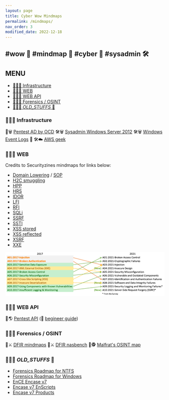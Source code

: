 ```yaml
---
layout: page
title: Cyber Wow Mindmaps
permalink: /mindmaps/
nav_order: 3
modified_date: 2022-12-18
---
```


## <a name='wowmindmapcybersysadmin'></a> #wow 👀 #mindmap 🧠 #cyber 🔫 #sysadmin 🛠️

## <a name='MENU'></a>MENU

<!-- vscode-markdown-toc -->
* [👀🧠🔫 Infrastructure](#Infrastructure)
* [👀🧠🔫 WEB](#WEB)
* [👀🧠🔫 WEB API](#WEBAPI)
* [👀🧠🔫 Forensics / OSINT](#ForensicsOSINT)
* [👀🧠🔫 _OLD_STUFFS_ 🥱](#_OLD_STUFFS_)

<!-- vscode-markdown-toc-config
	numbering=false
	autoSave=true
	/vscode-markdown-toc-config -->
<!-- /vscode-markdown-toc -->

### <a name='Infrastructure'></a>👀🧠🔫 Infrastructure

📕🗑️ [Pentest AD by OCD](https://orange-cyberdefense.github.io/ocd-mindmaps/)
🛠️🗑️️ [Sysadmin Windows Server 2012](https://xmind.app/m/eZ7i/)
🛠️🗑️ [Windows Event Logs](https://github.com/mdecrevoisier/Microsoft-eventlog-mindmap) 📃
🛠️☁️ [AWS geek](https://www.awsgeek.com/)

### <a name='WEB'></a>👀🧠🔫 WEB

Credits to Securityzines mindmaps for links below:

* [Domain Lowering](https://securityzines.com/assets/img/flyers/downloads/DomainLowering.png) / [SOP](https://securityzines.com/assets/img/flyers/downloads/intigriti/sop.png)
* [H2C smuggling](https://securityzines.com/assets/img/flyers/printable/h2c.jpg)
* [HPP](https://securityzines.com/assets/img/flyers/downloads/intigriti/hpp.png)
* [HRS](https://securityzines.com/assets/img/flyers/printable/hrs.jpg)
* [IDOR](https://securityzines.com/assets/img/flyers/printable/idor.jpg)
* [LFI](https://securityzines.com/assets/img/flyers/printable/lfi.jpg)
* [RFI](https://securityzines.com/assets/img/flyers/printable/rfi.jpg)
* [SQLi](https://securityzines.com/assets/img/zines/sqli.jpg)
* [SSRF]()
* [SSTI](https://securityzines.com/assets/img/flyers/printable/ssti.jpg)
* [XSS stored](https://securityzines.com/assets/img/flyers/downloads/intigriti/stored-xss.png)
* [XSS reflected](https://securityzines.com/assets/img/flyers/printable/rxss.png)
* [XSRF](https://securityzines.com/assets/img/zines/csrf.jpg)
* [XXE](https://securityzines.com/assets/img/flyers/downloads/intigriti/xxe.png)

![owasp-top-10-mapping](/assets/images/owasp-top10-mapping.png)

### <a name='WEBAPI'></a>👀🧠🔫 WEB API

📕🌎 [Pentest API](https://dsopas.github.io/MindAPI/play/) (🔗 [begineer guide](https://danaepp.com/beginners-guide-to-api-hacking))

### <a name='ForensicsOSINT'></a>👀🧠🔫 Forensics / OSINT

📘⚔️ [DFIR mindmaps](https://github.com/AndrewRathbun/DFIRMindMaps)
📘⚔️ [DFIR nasbench](https://github.com/nasbench/MindMaps)
📘🕵️ [Malfrat's OSINT map](https://map.malfrats.industries/)

### <a name='_OLD_STUFFS_'></a>👀🧠🔫 _OLD_STUFFS_ 🥱

* [Forensics Roadmap for NTFS](/mindmaps/svg/win-for-ntfs.svg)
* [Forensics Roadmap for Windows](/mindmaps/svg/win-for-invest-roadmap.svg)
* [EnCE Encase v7](/mindmaps/svg/win-for-encase-v7-ence.svg)
* [Encase v7 EnScripts](/mindmaps/svg/win-for-encase-v7-enscript.svg)
* [Encase v7 Products](/mindmaps/svg/win-for-encase-products-2016.svg)